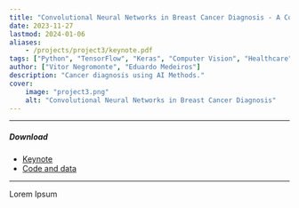 ```yaml
---
title: "Convolutional Neural Networks in Breast Cancer Diagnosis - A Comparative Study with CBIS-DDSM Data"
date: 2023-11-27
lastmod: 2024-01-06
aliases:
    - /projects/project3/keynote.pdf
tags: ["Python", "TensorFlow", "Keras", "Computer Vision", "Healthcare"]
author: ["Vitor Negromonte", "Eduardo Medeiros"]
description: "Cancer diagnosis using AI Methods."
cover:
    image: "project3.png"
    alt: "Convolutional Neural Networks in Breast Cancer Diagnosis"
---
```


---

##### Download
+ [Keynote](keynote.pdf)
+ [Code and data](https://github.com/vitornegromonte/breast_cancer-classification)

---

Lorem Ipsum